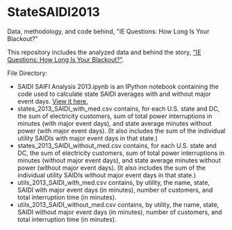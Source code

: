 # StateSAIDI2013
Data, methodology, and code behind, "IE Questions: How Long Is Your Blackout?"

This repository includes the analyzed data and behind the story, ["IE Questions: How Long Is Your Blackout?"]().

File Directory:
*  SAIDI SAIFI Analysis 2013.ipynb is an IPython notebook containing the code used to calculate state SAIDI averages with and without major event days. [View it here.](http://nbviewer.ipython.org/gist/jwirfs-brock/ce59704a2f0eac608981)
*  states_2013_SAIDI_with_med.csv contains, for each U.S. state and DC, the sum of electricity customers, sum of total power interruptions in minutes (with major event days), and state average minutes without power (with major event days). (It also includes the sum of the individual utility SAIDIs with major event days in that state.)
*  states_2013_SAIDI_without_med.csv contains, for each U.S. state and DC, the sum of electricity customers, sum of total power interruptions in minutes (without major event days), and state average minutes without power (without major event days). (It also includes the sum of the individual utility SAIDIs without major event days in that state.)
*  utils_2013_SAIDI_with_med.csv contains, by utility, the name, state, SAIDI with major event days (in minutes), number of customers, and total interruption time (in minutes).
*  utils_2013_SAIDI_without_med.csv contains, by utility, the name, state, SAIDI without major event days (in minutes), number of customers, and total interruption time (in minutes).